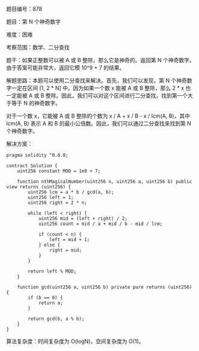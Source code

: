 题目编号：878

题目：第 N 个神奇数字

难度：困难

考察范围：数学、二分查找

题干：如果正整数可以被 A 或 B 整除，那么它是神奇的。返回第 N 个神奇数字。由于答案可能非常大，返回它模 10^9 + 7 的结果。

解题思路：本题可以使用二分查找来解决。首先，我们可以发现，第 N 个神奇数字一定在区间 [1, 2 * N] 中。因为如果一个数 x 能被 A 或 B 整除，那么 2 * x 也一定能被 A 或 B 整除。因此，我们可以对这个区间进行二分查找，找到第一个大于等于 N 的神奇数字。

对于一个数 x，它能被 A 或 B 整除的个数为 x / A + x / B - x / lcm(A, B)，其中 lcm(A, B) 表示 A 和 B 的最小公倍数。因此，我们可以通过二分查找来找到第 N 个神奇数字。

解决方案：

```solidity
pragma solidity ^0.8.0;

contract Solution {
    uint256 constant MOD = 1e9 + 7;

    function nthMagicalNumber(uint256 n, uint256 a, uint256 b) public view returns (uint256) {
        uint256 lcm = a * b / gcd(a, b);
        uint256 left = 1;
        uint256 right = 2 * n;

        while (left < right) {
            uint256 mid = (left + right) / 2;
            uint256 count = mid / a + mid / b - mid / lcm;

            if (count < n) {
                left = mid + 1;
            } else {
                right = mid;
            }
        }

        return left % MOD;
    }

    function gcd(uint256 a, uint256 b) private pure returns (uint256) {
        if (b == 0) {
            return a;
        }

        return gcd(b, a % b);
    }
}
```

算法复杂度：时间复杂度为 O(logN)，空间复杂度为 O(1)。